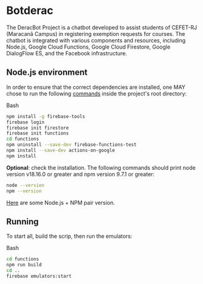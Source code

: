 # Botderac

The DeracBot Project is a chatbot developed to assist students of CEFET-RJ (Maracanã Campus) in registering exemption requests for courses. The chatbot is integrated with various components and resources, including Node.js, Google Cloud Functions, Google Cloud Firestore, Google DialogFlow ES, and the Facebook infrastructure.

## Node.js environment

In order to ensure that the correct dependencies are installed, one MAY chose to run the following [commands](https://firebase.google.com/docs/functions/get-started?hl=pt-br) inside the project's root directory:

Bash

```bash
npm install -g firebase-tools
firebase login
firebase init firestore
firebase init functions
cd functions
npm uninstall --save-dev firebase-functions-test
npm install --save-dev actions-on-google
npm install
```

**Optional**: check the installation. The following commands should print node version v18.16.0 or greater and npm version 9.7.1 or greater:

```bash
node --version
npm --version
```

[Here](https://nodejs.org/en/download/releases) are some Node.js + NPM pair version.

## Running

To start all, build the scrip, then run the emulators:

Bash

```bash
cd functions
npm run build
cd ..
firebase emulators:start
```
